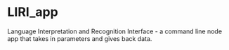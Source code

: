 # LIRI_app
Language Interpretation and Recognition Interface - a command line node app that takes in parameters and gives back data.

